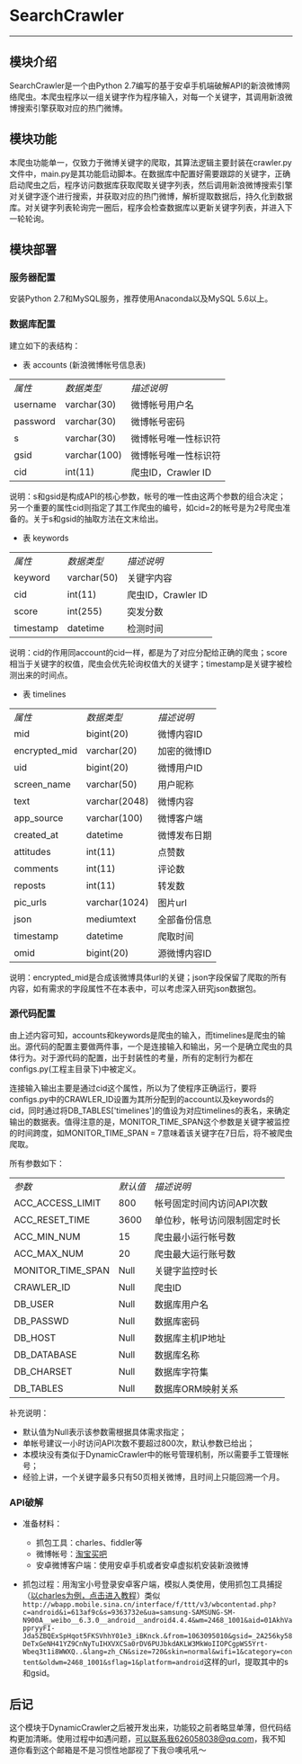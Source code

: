﻿# SearchCrawler
---
## 模块介绍 ##
SearchCrawler是一个由Python 2.7编写的基于安卓手机端破解API的新浪微博网络爬虫。本爬虫程序以一组关键字作为程序输入，对每一个关键字，其调用新浪微博搜索引擎获取对应的热门微博。
## 模块功能 ##
本爬虫功能单一，仅致力于微博关键字的爬取，其算法逻辑主要封装在crawler.py文件中，main.py是其功能启动脚本。在数据库中配置好需要跟踪的关键字，正确启动爬虫之后，程序访问数据库获取爬取关键字列表，然后调用新浪微博搜索引擎对关键字逐个进行搜索，并获取对应的热门微博，解析提取数据后，持久化到数据库。对关键字列表轮询完一圈后，程序会检查数据库以更新关键字列表，并进入下一轮轮询。
## 模块部署 ##
### 服务器配置 ###
安装Python 2.7和MySQL服务，推荐使用Anaconda以及MySQL 5.6以上。
### 数据库配置 ###
 建立如下的表结构：
 
 - 表 accounts (新浪微博帐号信息表)
<table>
<tbody>
<tr><td><em>属性</em></td><td><em>数据类型</em></td><td><em>描述说明</em></td></tr>
<tr><td>username</td><td>varchar(30)</td><td>微博帐号用户名</td></tr>
<tr><td>password</td><td>varchar(30)</td><td>微博帐号密码</td></tr>
<tr><td>s</td><td>varchar(30)</td><td>微博帐号唯一性标识符</td></tr>
<tr><td>gsid</td><td>varchar(100)</td><td>微博帐号唯一性标识符</td></tr>
<tr><td>cid</td><td>int(11)</td><td>爬虫ID，Crawler ID</td></tr>
</tbody>
</table>
说明：s和gsid是构成API的核心参数，帐号的唯一性由这两个参数的组合决定；另一个重要的属性cid则指定了其工作爬虫的编号，如cid=2的帐号是为2号爬虫准备的。关于s和gsid的抽取方法在文末给出。

- 表 keywords
<table>
<tbody>
<tr><td><em>属性</em></td><td><em>数据类型</em></td><td><em>描述说明</em></td></tr>
<tr><td>keyword</td><td>varchar(50)</td><td>关键字内容</td></tr>
<tr><td>cid</td><td>int(11)</td><td>爬虫ID，Crawler ID</td></tr>
<tr><td>score</td><td>int(255)</td><td>突发分数</td></tr>
<tr><td>timestamp</td><td>datetime</td><td>检测时间</td></tr>
</tbody>
</table>
说明：cid的作用同account的cid一样，都是为了对应分配给正确的爬虫；score相当于关键字的权值，爬虫会优先轮询权值大的关键字；timestamp是关键字被检测出来的时间点。

- 表 timelines
<table>
<tbody>
<tr><td><em>属性</em></td><td><em>数据类型</em></td><td><em>描述说明</em></td></tr>
<tr><td>mid</td><td>bigint(20)</td><td>微博内容ID</td></tr>
<tr><td>encrypted_mid</td><td>varchar(20)</td><td>加密的微博ID</td></tr>
<tr><td>uid</td><td>bigint(20)</td><td>微博用户ID</td></tr>
<tr><td>screen_name</td><td>varchar(50)</td><td>用户昵称</td></tr>
<tr><td>text</td><td>varchar(2048)</td><td>微博内容</td></tr>
<tr><td>app_source</td><td>varchar(100)</td><td>微博客户端</td></tr>
<tr><td>created_at</td><td>datetime</td><td>微博发布日期</td></tr>
<tr><td>attitudes</td><td>int(11)</td><td>点赞数</td></tr>
<tr><td>comments</td><td>int(11)</td><td>评论数</td></tr>
<tr><td>reposts</td><td>int(11)</td><td>转发数</td></tr>
<tr><td>pic_urls</td><td>varchar(1024)</td><td>图片url</td></tr>
<tr><td>json</td><td>mediumtext</td><td>全部备份信息</td></tr>
<tr><td>timestamp</td><td>datetime</td><td>爬取时间</td></tr>
<tr><td>omid</td><td>bigint(20)</td><td>源微博内容ID</td></tr>
</tbody>
</table>
说明：encrypted_mid是合成该微博具体url的关键；json字段保留了爬取的所有内容，如有需求的字段属性不在本表中，可以考虑深入研究json数据包。

### 源代码配置 ###
由上述内容可知，accounts和keywords是爬虫的输入，而timelines是爬虫的输出。源代码的配置主要做两件事，一个是连接输入和输出，另一个是确立爬虫的具体行为。对于源代码的配置，出于封装性的考量，所有的定制行为都在configs.py(工程主目录下)中被定义。

连接输入输出主要是通过cid这个属性，所以为了使程序正确运行，要将configs.py中的CRAWLER_ID设置为其所分配到的account以及keywords的cid，同时通过将DB_TABLES['timelines']的值设为对应timelines的表名，来确定输出的数据表。值得注意的是，MONITOR_TIME_SPAN这个参数是关键字被监控的时间跨度，如MONITOR_TIME_SPAN = 7意味着该关键字在7日后，将不被爬虫爬取。

所有参数如下：
<table>
<tbody>
<tr><td><em>参数</em></td><td><em>默认值</em></td><td><em>描述说明</em></td></tr>
<tr><td>ACC_ACCESS_LIMIT</td><td>800</td><td>帐号固定时间内访问API次数</td></tr>
<tr><td>ACC_RESET_TIME</td><td>3600</td><td>单位秒，帐号访问限制固定时长</td></tr>
<tr><td>ACC_MIN_NUM</td><td>15</td><td>爬虫最小运行帐号数</td></tr>
<tr><td>ACC_MAX_NUM</td><td>20</td><td>爬虫最大运行账号数</td></tr>
<tr><td>MONITOR_TIME_SPAN</td><td>Null</td><td>关键字监控时长</td></tr>
<tr><td>CRAWLER_ID</td><td>Null</td><td>爬虫ID</td></tr>
<tr><td>DB_USER</td><td>Null</td><td>数据库用户名</td></tr>
<tr><td>DB_PASSWD</td><td>Null</td><td>数据库密码</td></tr>
<tr><td>DB_HOST</td><td>Null</td><td>数据库主机IP地址</td></tr>
<tr><td>DB_DATABASE</td><td>Null</td><td>数据库名称</td></tr>
<tr><td>DB_CHARSET</td><td>Null</td><td>数据库字符集</td></tr>
<tr><td>DB_TABLES</td><td>Null</td><td>数据库ORM映射关系</td></tr>
</tbody>
</table>
补充说明：

 - 默认值为Null表示该参数需根据具体需求指定；
 - 单帐号建议一小时访问API次数不要超过800次，默认参数已给出；
 - 本模块没有类似于DynamicCrawler中的帐号管理机制，所以需要手工管理帐号；
 - 经验上讲，一个关键字最多只有50页相关微博，且时间上只能回溯一个月。
 
### API破解 ###
 - 准备材料：
   - 抓包工具：charles、fiddler等
   - 微博帐号：[淘宝买吧][1]
   - 安卓微博客户端：使用安卓手机或者安卓虚拟机安装新浪微博
 
 - 抓包过程：用淘宝小号登录安卓客户端，模拟人类使用，使用抓包工具捕捉（[以charles为例，点击进入教程][2]）类似`http://wbapp.mobile.sina.cn/interface/f/ttt/v3/wbcontentad.php?c=android&i=613af9c&s=9363732e&ua=samsung-SAMSUNG-SM-N900A__weibo__6.3.0__android__android4.4.4&wm=2468_1001&aid=01AkhVappryyFI-Jda5ZBQExSpHqot5FKSVhhY01e3_iBKnck.&from=1063095010&gsid=_2A256ky58DeTxGeNH41YZ9CnNyTuIHXVXCSa0rDV6PUJbkdAKLW3MkWoIIOPCgpWS5Yrt-Wbeq3t1i8WWXQ..&lang=zh_CN&size=720&skin=normal&wifi=1&category=content&oldwm=2468_1001&sflag=1&platform=android`这样的url，提取其中的s和gsid。

  [1]: https://item.taobao.com/item.htm?spm=a230r.1.14.1.zNXAhX&id=533824091791&ns=1&abbucket=5#detail
  [2]: https://yq.aliyun.com/articles/36031
  
## 后记 ##
这个模块于DynamicCrawler之后被开发出来，功能较之前者略显单薄，但代码结构更加清晰。使用过程中如遇问题，可以联系我626058038@qq.com，我不知道你看到这个邮箱是不是习惯性地鄙视了下我😒噢吼吼～